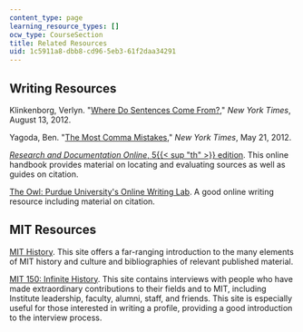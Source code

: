 ```yaml
---
content_type: page
learning_resource_types: []
ocw_type: CourseSection
title: Related Resources
uid: 1c5911a8-dbb8-cd96-5eb3-61f2daa34291
---
```


Writing Resources
-----------------

Klinkenborg, Verlyn. "[Where Do Sentences Come From?](http://opinionator.blogs.nytimes.com/2012/08/13/where-do-sentences-come-from/#more-132632)," _New York Times_, August 13, 2012.

Yagoda, Ben. "[The Most Comma Mistakes](http://opinionator.blogs.nytimes.com/2012/05/21/the-most-comma-mistakes/?emc=eta1)," _New York Times_, May 21, 2012.

[_Research and Documentation Online_, 5{{< sup "th" >}} edition](https://www.loc.gov/item/2004617582/). This online handbook provides material on locating and evaluating sources as well as guides on citation.

[The Owl: Purdue University's Online Writing Lab](https://owl.english.purdue.edu/owl/). A good online writing resource including material on citation.

MIT Resources
-------------

[MIT History](http://libraries.mit.edu/mithistory/). This site offers a far-ranging introduction to the many elements of MIT history and culture and bibliographies of relevant published material.

[MIT 150: Infinite History](http://mit150.mit.edu/infinite-history). This site contains interviews with people who have made extraordinary contributions to their fields and to MIT, including Institute leadership, faculty, alumni, staff, and friends. This site is especially useful for those interested in writing a profile, providing a good introduction to the interview process.